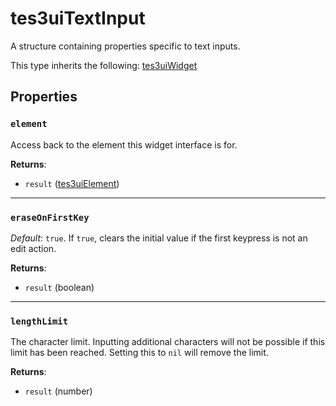 # tes3uiTextInput
<div class="search_terms" style="display: none">tes3uitextinput, textinput</div>

<!---
	This file is autogenerated. Do not edit this file manually. Your changes will be ignored.
	More information: https://github.com/MWSE/MWSE/tree/master/docs
-->

A structure containing properties specific to text inputs.

This type inherits the following: [tes3uiWidget](../types/tes3uiWidget.md)
## Properties

### `element`
<div class="search_terms" style="display: none">element</div>

Access back to the element this widget interface is for.

**Returns**:

* `result` ([tes3uiElement](../types/tes3uiElement.md))

***

### `eraseOnFirstKey`
<div class="search_terms" style="display: none">eraseonfirstkey</div>

*Default*: `true`. If `true`, clears the initial value if the first keypress is not an edit action.

**Returns**:

* `result` (boolean)

***

### `lengthLimit`
<div class="search_terms" style="display: none">lengthlimit</div>

The character limit. Inputting additional characters will not be possible if this limit has been reached. Setting this to `nil` will remove the limit.

**Returns**:

* `result` (number)

